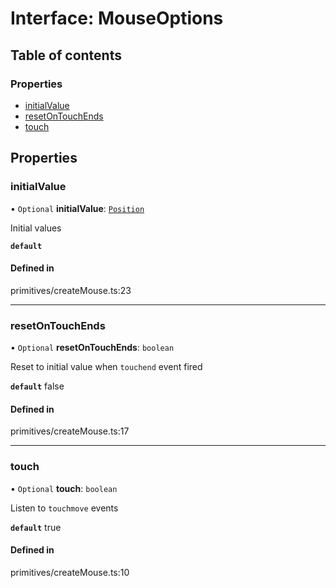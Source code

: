 # Interface: MouseOptions

## Table of contents

### Properties

- [initialValue](MouseOptions.md#initialvalue)
- [resetOnTouchEnds](MouseOptions.md#resetontouchends)
- [touch](MouseOptions.md#touch)

## Properties

### initialValue

• `Optional` **initialValue**: [`Position`](../README.md#position)

Initial values

**`default`**

#### Defined in

primitives/createMouse.ts:23

___

### resetOnTouchEnds

• `Optional` **resetOnTouchEnds**: `boolean`

Reset to initial value when `touchend` event fired

**`default`** false

#### Defined in

primitives/createMouse.ts:17

___

### touch

• `Optional` **touch**: `boolean`

Listen to `touchmove` events

**`default`** true

#### Defined in

primitives/createMouse.ts:10
